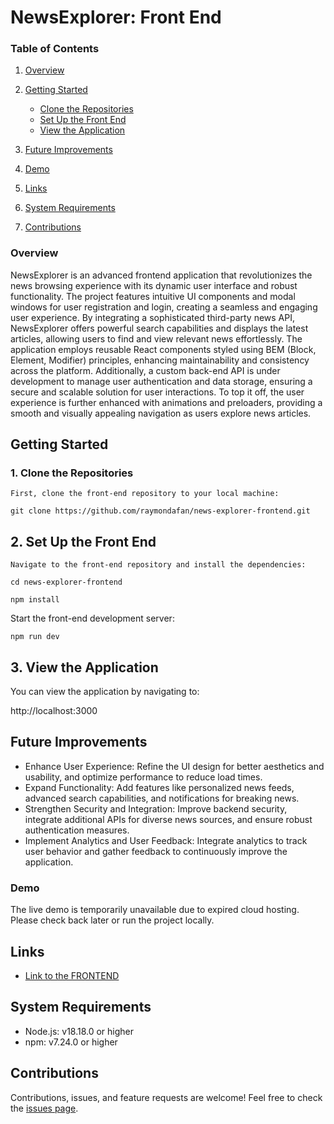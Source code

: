 # NewsExplorer: Front End

### Table of Contents

1. [Overview](#overview)
2. [Getting Started](#getting-started)

   - [Clone the Repositories](#1-clone-the-repositories)
   - [Set Up the Front End](#2-set-up-the-front-end)
   - [View the Application](#3-view-the-application)

3. [Future Improvements](#future-improvements)
4. [Demo](#demo)
5. [Links](#links)
6. [System Requirements](#system-requirements)
7. [Contributions](#contributions)

### Overview

NewsExplorer is an advanced frontend application that revolutionizes the news browsing experience with its dynamic user interface and robust functionality. The project features intuitive UI components and modal windows for user registration and login, creating a seamless and engaging user experience. By integrating a sophisticated third-party news API, NewsExplorer offers powerful search capabilities and displays the latest articles, allowing users to find and view relevant news effortlessly. The application employs reusable React components styled using BEM (Block, Element, Modifier) principles, enhancing maintainability and consistency across the platform. Additionally, a custom back-end API is under development to manage user authentication and data storage, ensuring a secure and scalable solution for user interactions. To top it off, the user experience is further enhanced with animations and preloaders, providing a smooth and visually appealing navigation as users explore news articles.

## Getting Started

### 1. Clone the Repositories

    First, clone the front-end repository to your local machine:

```
git clone https://github.com/raymondafan/news-explorer-frontend.git
```

## 2. Set Up the Front End

    Navigate to the front-end repository and install the dependencies:

```
cd news-explorer-frontend
```

```
npm install
```

Start the front-end development server:

```
npm run dev
```

## 3. View the Application

You can view the application by navigating to:

http://localhost:3000

## **Future Improvements**

- Enhance User Experience: Refine the UI design for better aesthetics and usability, and optimize performance to reduce load times.
- Expand Functionality: Add features like personalized news feeds, advanced search capabilities, and notifications for breaking news.
- Strengthen Security and Integration: Improve backend security, integrate additional APIs for diverse news sources, and ensure robust authentication measures.
- Implement Analytics and User Feedback: Integrate analytics to track user behavior and gather feedback to continuously improve the application.

### Demo

The live demo is temporarily unavailable due to expired cloud hosting. Please check back later or run the project locally.

## **Links**

- [Link to the FRONTEND](https://github.com/raymondafan/news-explorer-frontend)

## **System Requirements**

- Node.js: v18.18.0 or higher
- npm: v7.24.0 or higher

## **Contributions**

Contributions, issues, and feature requests are welcome!
Feel free to check the [issues page](https://github.com/raymondafan/news-explorer-frontend/issues).

